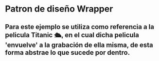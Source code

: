 # Patron de diseño Wrapper
## Para este ejemplo se utiliza como referencia a la pelicula Titanic 🛳, en el cual dicha pelicula 'envuelve'  a la grabación de ella misma, de esta forma abstrae lo que sucede por dentro.
